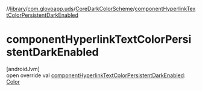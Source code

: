 //[library](../../../index.md)/[com.glovoapp.uds](../index.md)/[CoreDarkColorScheme](index.md)/[componentHyperlinkTextColorPersistentDarkEnabled](component-hyperlink-text-color-persistent-dark-enabled.md)

# componentHyperlinkTextColorPersistentDarkEnabled

[androidJvm]\
open override val [componentHyperlinkTextColorPersistentDarkEnabled](component-hyperlink-text-color-persistent-dark-enabled.md): [Color](https://developer.android.com/reference/kotlin/androidx/compose/ui/graphics/Color.html)
